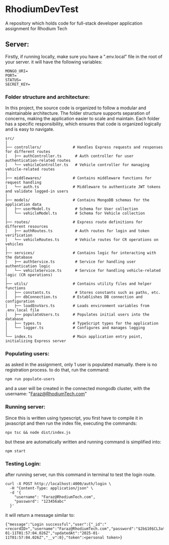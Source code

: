 # RhodiumDevTest

A repository which holds code for full-stack developer application assignment for Rhodium Tech

## Server:

Firstly, if running locally, make sure you have a ".env.local" file in the root of your server. it will have the following variables:

```
MONGO_URI=
PORT=
STATUS=
SECRET_KEY=
```

### Folder structure and architecture:

In this project, the source code is organized to follow a modular and maintainable architecture. The folder structure supports separation of concerns, making the application easier to scale and maintain. Each folder has a specific responsibility, which ensures that code is organized logically and is easy to navigate.

```
src/
│
├── controllers/              # Handles Express requests and responses for different routes
│   ├── authController.ts      # Auth controller for user authentication-related routes
│   └── vehicleController.ts   # Vehicle controller for managing vehicle-related routes
│
├── middlewares/              # Contains middleware functions for request handling
│   └── auth.ts               # Middleware to authenticate JWT tokens and validate logged-in users
│
├── models/                   # Contains MongoDB schemas for the application data
│   ├── userModel.ts           # Schema for User collection
│   └── vehicleModel.ts        # Schema for Vehicle collection
│
├── routes/                   # Express route definitions for different resources
│   ├── authRoutes.ts          # Auth routes for login and token verification
│   └── vehicleRoutes.ts       # Vehicle routes for CR operations on vehicles
│
├── services/                 # Contains logic for interacting with the database
│   ├── authService.ts         # Service for handling user authentication logic
│   └── vehicleService.ts      # Service for handling vehicle-related logic (CR operations)
│
├── utils/                    # Contains utility files and helper functions
│   ├── constants.ts           # Stores constants such as paths, etc.
│   ├── dbConnection.ts       # Establishes DB connection and configuration
│   ├── loadEnvVars.ts        # Loads environment variables from .env.local file
│   ├── populateUsers.ts      # Populates initial users into the database
│   ├── types.ts              # TypeScript types for the application
│   └── logger.ts             # Configures and manages logging
│
└── index.ts                  # Main application entry point, initializing Express server
```

### Populating users:

as asked in the assignment, only 1 user is populated manually. there is no registration process. to do that, run the command:

```
npm run populate-users
```

and a user will be created in the connected mongodb cluster, with the username: "Faraz@RhodiumTech.com"

### Running server:

Since this is written using typescript, you first have to compile it in javascript and then run the index file, executing the commands:

```
npx tsc && node dist/index.js
```

but these are automatically written and running command is simplified into:

```
npm start
```

### Testing Login:

after running server, run this command in terminal to test the login route. 

```
curl -X POST http://localhost:4000/auth/login \
  -H "Content-Type: application/json" \
  -d '{
    "username": "Faraz@RhodiumTech.com",
    "password": "123456abc"
  }'
```

it will return a message similar to:

```
{"message":"Login successful","user":{"_id":"<recordID>","username":"Faraz@RhodiumTech.com","password":"$2b$10$CL3atF8lfo78FWeonaMI0umhCjBXluT5boSkaENW1l.WqAnBVSNta","createdAt":"2025-01-11T01:57:04.026Z","updatedAt":"2025-01-11T01:57:04.026Z","__v":0},"token":<personal token>}
```

